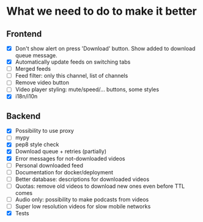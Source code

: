 What we need to do to make it better
====================================

## Frontend
* [x] Don't show alert on press 'Download' button. Show added to download queue message.
* [x] Automatically update feeds on switching tabs
* [ ] Merged feeds
* [ ] Feed filter: only this channel, list of channels
* [ ] Remove video button
* [ ] Video player styling: mute/speed/... buttons, some styles
* [x] i18n/i10n

## Backend
* [x] Possibility to use proxy
* [ ] mypy
* [x] pep8 style check
* [x] Download queue + retries (partially)
* [x] Error messages for not-downloaded videos
* [ ] Personal downloaded feed
* [ ] Documentation for docker/deployment
* [ ] Better database: descriptions for downloaded videos
* [ ] Quotas: remove old videos to download new ones even before TTL comes
* [ ] Audio only: possibility to make podcasts from videos
* [ ] Super low resolution videos for slow mobile networks
* [x] Tests
